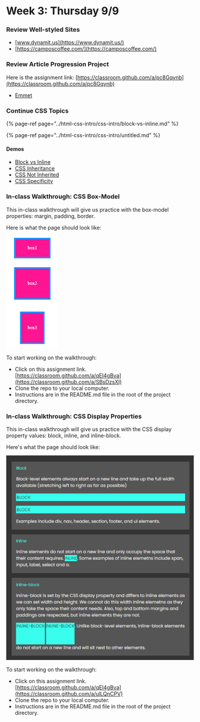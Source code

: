 # Week 3: Thursday 9/9

### Review Well-styled Sites

* [www.dynamit.us](https://www.dynamit.us/)
* [https://camposcoffee.com/](https://camposcoffee.com/)

### Review Article Progression Project

Here is the assignment link: [https://classroom.github.com/a/pc8Gqynb](https://classroom.github.com/a/pc8Gqynb)

* [Emmet ](https://dev.to/raaynaldo/speed-up-code-your-html-using-emmet-in-vscode-nesting-operators-201o)

### Continue CSS Topics

{% page-ref page="../html-css-intro/css-intro/block-vs-inline.md" %}

{% page-ref page="../html-css-intro/css-intro/untitled.md" %}

#### Demos

* [Block vs Inline](https://github.com/hoc-demos/block-vs-inline)
* [CSS Inheritance](https://github.com/hoc-demos/css-inheritance)
* [CSS Not Inherited](https://github.com/hoc-demos/css-not-inherited)
* [CSS Specificity](https://github.com/hoc-demos/css-specificity)

### In-class Walkthrough: CSS Box-Model

This in-class walkthrough will give us practice with the box-model properties: margin, padding, border.

Here is what the page should look like:

![](../.gitbook/assets/image%20%2820%29.png)

To start working on the walkthrough:

* Click on this assignment link. [https://classroom.github.com/a/qEl4gBva](https://classroom.github.com/a/SBsDzsXI)
* Clone the repo to your local computer.
* Instructions are in the README.md file in the root of the project directory.

### In-class Walkthrough: CSS Display Properties

This in-class walkthrough will give us practice with the CSS display property values: block, inline, and inline-block.

Here's what the page should look like:

![](../.gitbook/assets/image%20%2821%29.png)

To start working on the walkthrough:

* Click on this assignment link. [https://classroom.github.com/a/qEl4gBva](https://classroom.github.com/a/ulLQnCPV)
* Clone the repo to your local computer.
* Instructions are in the README.md file in the root of the project directory.

